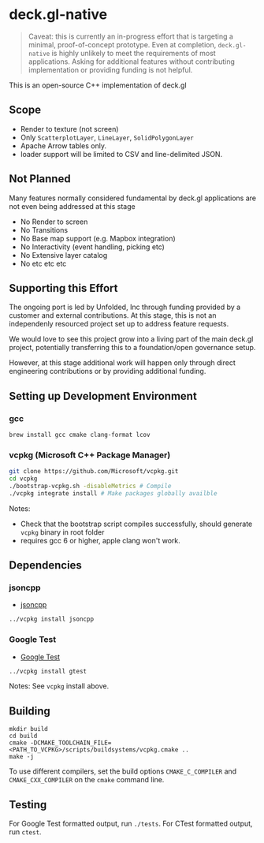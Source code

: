 # deck.gl-native

> Caveat: this is currently an in-progress effort that is targeting a minimal, proof-of-concept prototype. Even at completion, `deck.gl-native` is highly unlikely to meet the requirements of most applications. Asking for additional features without contributing implementation or providing funding is not helpful.

This is an open-source C++ implementation of deck.gl 

## Scope

- Render to texture (not screen)
- Only `ScatterplotLayer`, `LineLayer`, `SolidPolygonLayer`
- Apache Arrow tables only.
- loader support will be limited to CSV and line-delimited JSON. 


## Not Planned

Many features normally considered fundamental by deck.gl applications are not even being addressed at this stage

- No Render to screen
- No Transitions
- No Base map support (e.g. Mapbox integration)
- No Interactivity (event handling, picking etc)
- No Extensive layer catalog
- No etc etc etc

## Supporting this Effort

The ongoing port is led by Unfolded, Inc through funding provided by a customer and external contributions. At this stage, this is not an independenly resourced project set up to address feature requests. 

We would love to see this project grow into a living part of the main deck.gl project, potentially transferring this to a foundation/open governance setup. 

However, at this stage additional work will happen only through direct engineering contributions or by providing additional funding. 


## Setting up Development Environment

### gcc

```sh
brew install gcc cmake clang-format lcov
```

### vcpkg (Microsoft C++ Package Manager)

```sh
git clone https://github.com/Microsoft/vcpkg.git
cd vcpkg
./bootstrap-vcpkg.sh -disableMetrics # Compile
./vcpkg integrate install # Make packages globally availble
```

Notes: 
- Check that the bootstrap script compiles successfully, should generate `vcpkg` binary in root folder
- requires gcc 6 or higher, apple clang won't work.

## Dependencies

### jsoncpp

- [jsoncpp](https://github.com/open-source-parsers/jsoncpp)

```sh
../vcpkg install jsoncpp
```

### Google Test

- [Google Test](https://github.com/google/googletest)

```sh
../vcpkg install gtest
```

Notes: See `vcpkg` install above.

## Building

```
mkdir build
cd build
cmake -DCMAKE_TOOLCHAIN_FILE=<PATH_TO_VCPKG>/scripts/buildsystems/vcpkg.cmake ..
make -j
```

To use different compilers, set the build options `CMAKE_C_COMPILER` and `CMAKE_CXX_COMPILER` on the `cmake` command line.

## Testing

For Google Test formatted output, run `./tests`.
For CTest formatted output, run `ctest`.
